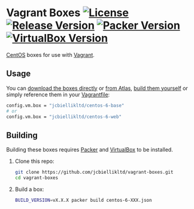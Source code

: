 # Vagrant Boxes [![License](https://img.shields.io/badge/license-MIT-brightgreen.svg)](http://jcbiellik.com/license) [![Release Version](https://img.shields.io/github/release/jcbiellikltd/vagrant-boxes.svg)](https://github.com/jcbiellikltd/vagrant-boxes/releases) [![Packer Version](https://img.shields.io/badge/packer-v0.8.5-yellow.svg)](https://packer.io/) [![VirtualBox Version](https://img.shields.io/badge/virtualbox-v4.3.30-red.svg)](https://www.virtualbox.org/)

[CentOS](https://www.centos.org/) boxes for use with [Vagrant](https://www.vagrantup.com/).

Usage
--------

You can [download the boxes directly](http://repo.jcbiellik.com/boxes/) or [from Atlas](https://atlas.hashicorp.com/jcbiellikltd), [build them yourself](#building) or simply reference them in your [Vagrantfile](Vagrantfile-base):
```sh
config.vm.box = "jcbiellikltd/centos-6-base"
# or
config.vm.box = "jcbiellikltd/centos-6-web"
```

Building
--------

Building these boxes requires [Packer](https://packer.io/) and [VirtualBox](https://www.virtualbox.org/) to be installed.

1. Clone this repo:
	```sh
	git clone https://github.com/jcbiellikltd/vagrant-boxes.git
	cd vagrant-boxes
	```

2. Build a box:
	```sh
	BUILD_VERSION=vX.X.X packer build centos-6-XXX.json
	```
